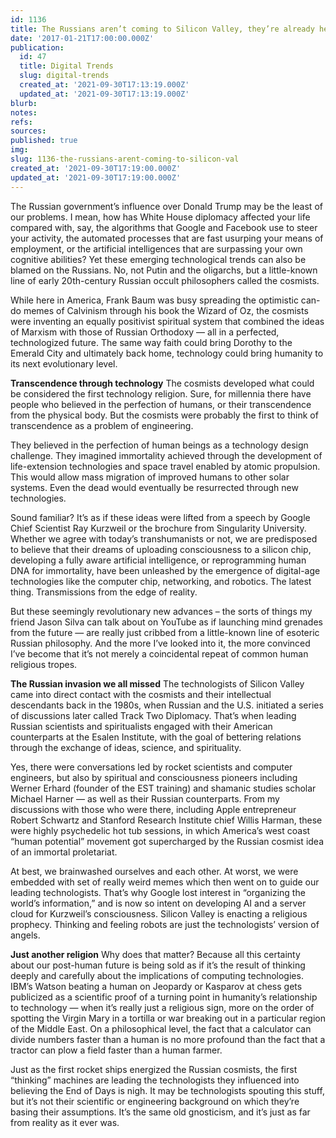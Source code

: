 ```yaml
---
id: 1136
title: The Russians aren’t coming to Silicon Valley, they’re already here
date: '2017-01-21T17:00:00.000Z'
publication:
  id: 47
  title: Digital Trends
  slug: digital-trends
  created_at: '2021-09-30T17:13:19.000Z'
  updated_at: '2021-09-30T17:13:19.000Z'
blurb: 
notes: 
refs: 
sources: 
published: true
img: 
slug: 1136-the-russians-arent-coming-to-silicon-val
created_at: '2021-09-30T17:19:00.000Z'
updated_at: '2021-09-30T17:19:00.000Z'
---
```

The Russian government’s influence over Donald Trump may be the least of our problems. I mean, how has White House diplomacy affected your life compared with, say, the algorithms that Google and Facebook use to steer your activity, the automated processes that are fast usurping your means of employment, or the artificial intelligences that are surpassing your own cognitive abilities?
Yet these emerging technological trends can also be blamed on the Russians. No, not Putin and the oligarchs, but a little-known line of early 20th-century Russian occult philosophers called the cosmists.

While here in America, Frank Baum was busy spreading the optimistic can-do memes of Calvinism through his book the Wizard of Oz, the cosmists were inventing an equally positivist spiritual system that combined the ideas of Marxism with those of Russian Orthodoxy — all in a perfected, technologized future. The same way faith could bring Dorothy to the Emerald City and ultimately back home, technology could bring humanity to its next evolutionary level.

**Transcendence through technology**
The cosmists developed what could be considered the first technology religion. Sure, for millennia there have people who believed in the perfection of humans, or their transcendence from the physical body. But the cosmists were probably the first to think of transcendence as a problem of engineering.

They believed in the perfection of human beings as a technology design challenge. They imagined immortality achieved through the development of life-extension technologies and space travel enabled by atomic propulsion. This would allow mass migration of improved humans to other solar systems. Even the dead would eventually be resurrected through new technologies.

Sound familiar? It’s as if these ideas were lifted from a speech by Google Chief Scientist Ray Kurzweil or the brochure from Singularity University. Whether we agree with today’s transhumanists or not, we are predisposed to believe that their dreams of uploading consciousness to a silicon chip, developing a fully aware artificial intelligence, or reprogramming human DNA for immortality, have been unleashed by the emergence of digital-age technologies like the computer chip, networking, and robotics. The latest thing. Transmissions from the edge of reality.

But these seemingly revolutionary new advances – the sorts of things my friend Jason Silva can talk about on YouTube as if launching mind grenades from the future — are really just cribbed from a little-known line of esoteric Russian philosophy. And the more I’ve looked into it, the more convinced I’ve become that it’s not merely a coincidental repeat of common human religious tropes.

**The Russian invasion we all missed**
The technologists of Silicon Valley came into direct contact with the cosmists and their intellectual descendants back in the 1980s, when Russian and the U.S. initiated a series of discussions later called Track Two Diplomacy. That’s when leading Russian scientists and spiritualists engaged with their American counterparts at the Esalen Institute, with the goal of bettering relations through the exchange of ideas, science, and spirituality.

Yes, there were conversations led by rocket scientists and computer engineers, but also by spiritual and consciousness pioneers including Werner Erhard (founder of the EST training) and shamanic studies scholar Michael Harner — as well as their Russian counterparts. From my discussions with those who were there, including Apple entrepreneur Robert Schwartz and Stanford Research Institute chief Willis Harman, these were highly psychedelic hot tub sessions, in which America’s west coast “human potential” movement got supercharged by the Russian cosmist idea of an immortal proletariat.

At best, we brainwashed ourselves and each other. At worst, we were embedded with set of really weird memes which then went on to guide our leading technologists. That’s why Google lost interest in “organizing the world’s information,” and is now so intent on developing AI and a server cloud for Kurzweil’s consciousness. Silicon Valley is enacting a religious prophecy. Thinking and feeling robots are just the technologists’ version of angels.

**Just another religion**
Why does that matter? Because all this certainty about our post-human future is being sold as if it’s the result of thinking deeply and carefully about the implications of computing technologies. IBM’s Watson beating a human on Jeopardy or Kasparov at chess gets publicized as a scientific proof of a turning point in humanity’s relationship to technology — when it’s really just a religious sign, more on the order of spotting the Virgin Mary in a tortilla or war breaking out in a particular region of the Middle East. On a philosophical level, the fact that a calculator can divide numbers faster than a human is no more profound than the fact that a tractor can plow a field faster than a human farmer.

Just as the first rocket ships energized the Russian cosmists, the first “thinking” machines are leading the technologists they influenced into believing the End of Days is nigh. It may be technologists spouting this stuff, but it’s not their scientific or engineering background on which they’re basing their assumptions. It’s the same old gnosticism, and it’s just as far from reality as it ever was.
